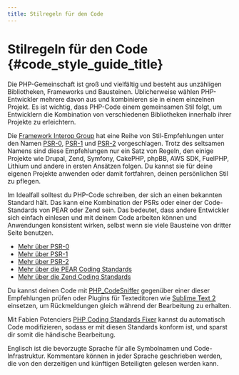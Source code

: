 ```yaml
---
title: Stilregeln für den Code
---
```


# Stilregeln für den Code  {#code_style_guide_title}

Die PHP-Gemeinschaft ist groß und vielfältig und besteht aus unzähligen Bibliotheken, Frameworks und Bausteinen. Üblicherweise wählen PHP-Entwickler mehrere davon aus und kombinieren sie in einem einzelnen Projekt. Es ist wichtig, dass PHP-Code einem gemeinsamen Stil folgt, um Entwicklern die Kombination von verschiedenen Bibliotheken innerhalb ihrer Projekte zu erleichtern.

Die [Framework Interop Group][fig] hat eine Reihe von Stil-Empfehlungen unter den Namen [PSR-0][psr0], [PSR-1][psr1] und [PSR-2][psr2] vorgeschlagen. Trotz des seltsamen Namens sind diese Empfehlungen nur ein Satz von Regeln, den einige Projekte wie Drupal, Zend, Symfony, CakePHP, phpBB, AWS SDK, FuelPHP, Lithium und andere in ersten Ansätzen folgen. Du kannst sie für deine eigenen Projekte anwenden oder damit fortfahren, deinen persönlichen Stil zu pflegen.

Im Idealfall solltest du PHP-Code schreiben, der sich an einen bekannten Standard hält. Das kann eine Kombination der PSRs oder einer der Code-Standards von PEAR oder Zend sein. Das bedeutet, dass andere Entwickler sich einfach einlesen und mit deinem Code arbeiten können und Anwendungen konsistent wirken, selbst wenn sie viele Bausteine von dritter Seite benutzen.

* [Mehr über PSR-0][psr0]
* [Mehr über PSR-1][psr1]
* [Mehr über PSR-2][psr2]
* [Mehr über die PEAR Coding Standards][pear-cs]
* [Mehr über die Zend Coding Standards][zend-cs]

Du kannst deinen Code mit [PHP_CodeSniffer][phpcs] gegenüber einer dieser Empfehlungen prüfen oder Plugins für Texteditoren wie [Sublime Text 2][st-cs] einsetzen, um Rückmeldungen gleich während der Bearbeitung zu erhalten.

Mit Fabien Potenciers [PHP Coding Standards Fixer][phpcsfixer] kannst du automatisch Code modifizieren, sodass er mit diesen Standards konform ist, und sparst dir somit die händische Bearbeitung.

Englisch ist die bevorzugte Sprache für alle Symbolnamen und Code-Infrastruktur. Kommentare können in jeder Sprache geschrieben werden, die von den derzeitigen und künftigen Beteiligten gelesen werden kann.

[fig]: http://www.php-fig.org/
[psr0]: https://github.com/php-fig/fig-standards/blob/master/accepted/PSR-0.md
[psr1]: https://github.com/php-fig/fig-standards/blob/master/accepted/PSR-1-basic-coding-standard.md
[psr2]: https://github.com/php-fig/fig-standards/blob/master/accepted/PSR-2-coding-style-guide.md
[psr3]: https://github.com/php-fig/fig-standards/blob/master/accepted/PSR-3-logger-interface.md
[pear-cs]: http://pear.php.net/manual/en/standards.php
[zend-cs]: http://framework.zend.com/wiki/display/ZFDEV2/Coding+Standards
[phpcs]: http://pear.php.net/package/PHP_CodeSniffer/
[st-cs]: https://github.com/benmatselby/sublime-phpcs
[phpcsfixer]: http://cs.sensiolabs.org/
